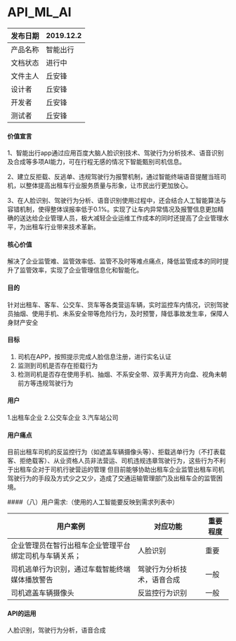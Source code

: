 # API_ML_AI 
| 发布日期 | 2019.12.2    |
| -------- | ------------ |
| 产品名称 | 智能出行 |
| 文档状态 | 进行中       |
| 文件主人 | 丘安锋       |
| 设计者   | 丘安锋       |
| 开发者   | 丘安锋       |
| 测试者   | 丘安锋       |
#### 价值宣言
1、智能出行app通过应用百度大脑人脸识别技术、驾驶行为分析技术、语音识别及合成等多项AI能力，可在行程无感的情况下智能甄别司机信息。 

2、建立反拒载、反逃单、违规驾驶行为报警机制，通过智能终端语音提醒当班司机，以整体提高出租车行业服务质量与形象，让市民出行更加放心。 

3、在人脸识别、驾驶行为分析、语音识别使用过程中，还会结合人工智能算法与容错机制，使得整体误报率低于0.1%。实现了让车内异常情况及报警信息更加精确的送达给企业管理人员，极大减轻企业运维工作成本的同时还提高了企业管理水平，为出租车行业带来技术革新。
#### 核心价值
解决了企业监管难、监管效率低、监管不及时等难点痛点，降低监管成本的同时提升了监管效率，实现了企业管理信息化和智能化。

#### 目的
针对出租车、客车、公交车、货车等各类营运车辆，实时监控车内情况，识别驾驶员抽烟、使用手机、未系安全带等危险行为，及时预警，降低事故发生率，保障人身财产安全 
#### 目标
1. 司机在APP，按照提示完成人脸信息注册，进行实名认证
2. 监测到司机是否存在拒载行为
3. 检测司机是否存在使用手机、抽烟、不系安全带、双手离开方向盘、视角未朝前方等违规驾驶行为

#### 用户
1.出租车企业
2.公交车企业
3.汽车站公司

#### 用户痛点
目前出租车司机的反监控行为（如遮盖车辆摄像头等）、拒载逃单行为（不打表载客、拒绝载客）、从业资格人员非法营运、司机违规违章驾驶行为，这些行为不利于出租车企对于司机行驶营运的管理
但目前能够协助出租车企业监管出租车司机驾驶行为的手段及方式少之又少，造成了交通运输管理部门及出租车企的监管困境。 

####（八）用户需求:（使用的人工智能要反映到需求列表中）

| 用户案例                                   | 对应功能            | 重要程度 |
| ------------------------------------------ | ------------------- | -------- |
| 企业管理员在智行出租车企业管理平台绑定司机与车辆关系；  | 人脸识别| 重要     |
|         司机逃单行为识别，通过车载智能终端媒体播放警告           |     驾驶行为分析技术，语音合成        | 一般     |
| 司机遮盖车辆摄像头 | 反监控行为识别            | 一般     |

#### API的运用
人脸识别，驾驶行为分析，语音合成

